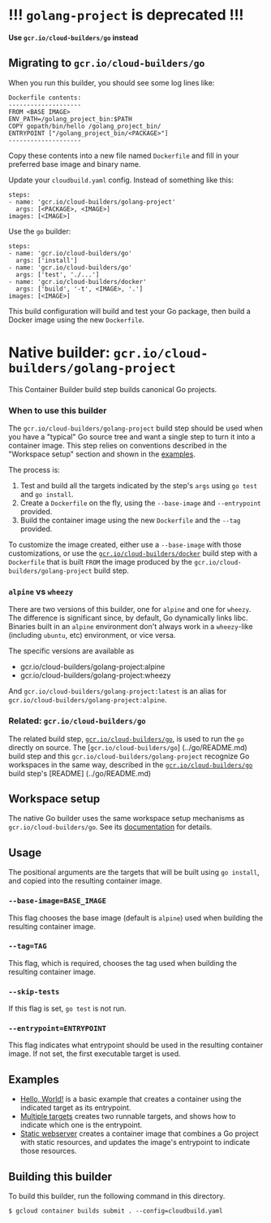 # !!! `golang-project` is deprecated !!!

**Use `gcr.io/cloud-builders/go` instead**

## Migrating to `gcr.io/cloud-builders/go`

When you run this builder, you should see some log lines like:

```
Dockerfile contents:
--------------------
FROM <BASE IMAGE>
ENV_PATH=/golang_project_bin:$PATH
COPY gopath/bin/hello /golang_project_bin/
ENTRYPOINT ["/golang_project_bin/<PACKAGE>"]
--------------------
```

Copy these contents into a new file named `Dockerfile` and fill in your
preferred base image and binary name.

Update your `cloudbuild.yaml` config. Instead of something like this:

```
steps:
- name: 'gcr.io/cloud-builders/golang-project'
  args: [<PACKAGE>, <IMAGE>]
images: [<IMAGE>]
```

Use the `go` builder:

```
steps:
- name: 'gcr.io/cloud-builders/go'
  args: ['install']
- name: 'gcr.io/cloud-builders/go'
  args: ['test', './...']
- name: 'gcr.io/cloud-builders/docker'
  args: ['build', '-t', <IMAGE>, '.']
images: [<IMAGE>]
```

This build configuration will build and test your Go package, then build a
Docker image using the new `Dockerfile`.

# Native builder: `gcr.io/cloud-builders/golang-project`

This Container Builder build step builds canonical Go projects.

### When to use this builder

The `gcr.io/cloud-builders/golang-project` build step should be used when you
have a "typical" Go source tree and want a single step to turn it into a
container image. This step relies on conventions described in the "Workspace
setup" section and shown in the [examples](examples).

The process is:

1.  Test and build all the targets indicated by the step's `args` using `go
    test` and `go install`.
1.  Create a `Dockerfile` on the fly, using the `--base-image` and
    `--entrypoint` provided.
1.  Build the container image using the new `Dockerfile` and the `--tag`
    provided.

To customize the image created, either use a `--base-image` with those
customizations, or use the [`gcr.io/cloud-builders/docker`](../docker/README.md)
build step with a `Dockerfile` that is built `FROM` the image produced by
the `gcr.io/cloud-builders/golang-project` build step.

### `alpine` vs `wheezy`

There are two versions of this builder, one for `alpine` and one for `wheezy`.
The difference is significant since, by default, Go dynamically links libc.
Binaries built in an `alpine` environment don't always work in a `wheezy`-like
(including `ubuntu`, etc) environment, or vice versa.

The specific versions are available as

  - gcr.io/cloud-builders/golang-project:alpine
  - gcr.io/cloud-builders/golang-project:wheezy

And `gcr.io/cloud-builders/golang-project:latest` is an alias for
`gcr.io/cloud-builders/golang-project:alpine`.

### Related: `gcr.io/cloud-builders/go`

The related build step, [`gcr.io/cloud-builders/go`](../go/README.md), is used
to run the `go` directly on source. The [`gcr.io/cloud-builders/go`]
(../go/README.md) build step and this `gcr.io/cloud-builders/golang-project`
recognize Go workspaces in the same way, described in the
[`gcr.io/cloud-builders/go`](../go/README.md) build step's [README]
(../go/README.md)

## Workspace setup

The native Go builder uses the same workspace setup mechanisms as
`gcr.io/cloud-builders/go`. See its [documentation](../go/README.md) for
details.

## Usage

The positional arguments are the targets that will be built using `go install`,
and copied into the resulting container image.

### `--base-image=BASE_IMAGE`

This flag chooses the base image (default is `alpine`) used when building the
resulting container image.

### `--tag=TAG`

This flag, which is required, chooses the tag used when building the resulting
container image.

### `--skip-tests`

If this flag is set, `go test` is not run.

### `--entrypoint=ENTRYPOINT`

This flag indicates what entrypoint should be used in the resulting container
image. If not set, the first executable target is used.

## Examples

-   [Hello, World!](examples/hello_world) is a basic example that creates a
    container using the indicated target as its entrypoint.
-   [Multiple targets](examples/multi_bin) creates two runnable targets, and
    shows how to indicate which one is the entrypoint.
-   [Static webserver](examples/static_webserver) creates a container image that
    combines a Go project with static resources, and updates the image's
    entrypoint to indicate those resources.

## Building this builder

To build this builder, run the following command in this directory.

    $ gcloud container builds submit . --config=cloudbuild.yaml
